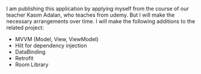 I am publishing this application by applying myself from the course of our teacher Kasım Adalan, who teaches from udemy. But I will make the necessary arrangements over time.
I will make the following additions to the related project:
- MVVM (Model, View, ViewModel)
- Hilt for dependency injection
- DataBinding
- Retrofit
- Room Library
